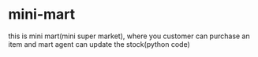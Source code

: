 # mini-mart
this is mini mart(mini super market), where you customer can purchase an item and mart agent can update the stock(python code)
